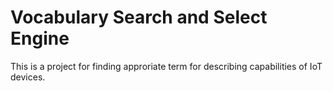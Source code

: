 # Vocabulary Search and Select Engine

This is a project for finding approriate term for describing capabilities of IoT devices.
